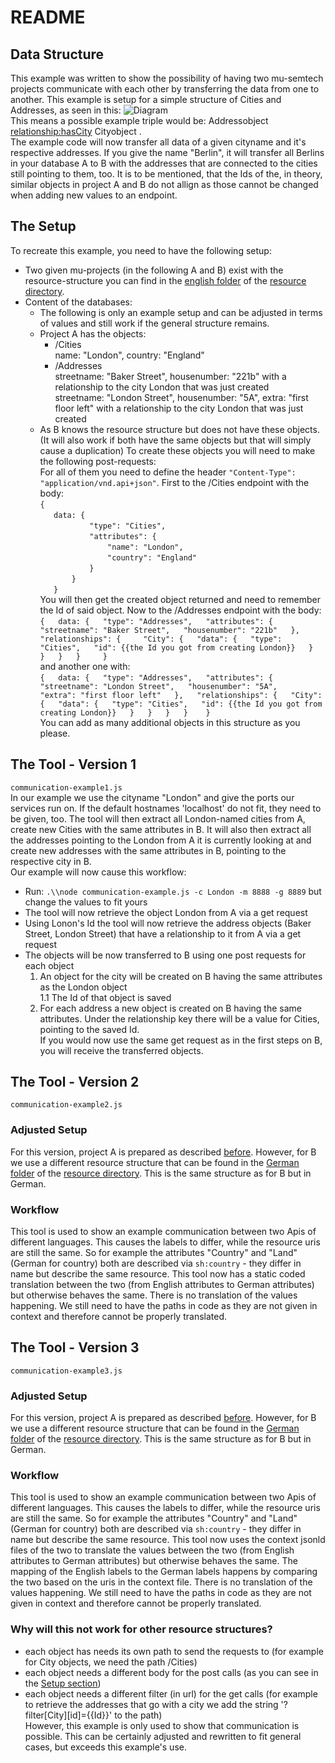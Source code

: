 # README
## Data Structure
This example was written to show the possibility of having two mu-semtech projects communicate with each other by transferring the data from one to another. This example is setup for a simple structure of Cities and Addresses, as seen in this:
![Diagram](http://www.plantuml.com/plantuml/png/JSv12W8n30NGVK_HfIxc0Yvan2DuWZZzE8Lf2aag5l7kbj7gx4BoyfDHZSHAMjoqaAe_Hwl-wIucaM-UAQ7NKoviKjthAqyX25J_M4q0swxCkIYuf2kaj_0mePQntXcElvI3dqc7H5pzBl8TejYxFcnkzH-K6Mu4X_Rq6m00)  
This means a possible example triple would be: 
Addressobject <relationship:hasCity> Cityobject .  
The example code will now transfer all data of a given cityname and it's respective addresses. If you give the name "Berlin", it will transfer all Berlins in your database A to B with the addresses that are connected to the cities still pointing to them, too. It is to be mentioned, that the Ids of the, in theory, similar objects in project A and B do not allign as those cannot be changed when adding new values to an endpoint.

## The Setup
To recreate this example, you need to have the following setup:  
- Two given mu-projects (in the following A and B) exist with the resource-structure you can find in the [english folder](https://github.com/Informatievlaanderen/OSLO-SpecificationGenerator/tree/multilingual/communication-example/resources/english) of the [resource directory](https://github.com/Informatievlaanderen/OSLO-SpecificationGenerator/tree/multilingual/communication-example/resources).  
- Content of the databases:
    - The following is only an example setup and can be adjusted in terms of values and still work if the general structure remains.
    - Project A has the objects:  
        - /Cities  
            name: "London", country: "England"  
        - /Addresses  
            streetname: "Baker Street", housenumber: "221b" with a relationship to the city London that was just created   
            streetname: "London Street", housenumber: "5A", extra: "first floor left" with a relationship to the city London that was just created   
    - As B knows the resource structure but does not have these objects. (It will also work if both have the same objects but that will simply cause a duplication) 
To create these objects you will need to make the following post-requests:  
For all of them you need to define the header `"Content-Type": "application/vnd.api+json"`.
First to the /Cities endpoint with the body:  
`{  `  
`    data: {  `   
`            "type": "Cities",  `  
`            "attributes": {  `  
`                "name": "London",  `   
`                "country": "England"  `  
`            }  `  
`        }  `  
`    }  `  
You will then get the created object returned and need to remember the Id of said object.
Now to the /Addresses endpoint with the body:
`{  
    data: {  
                "type": "Addresses",  
                "attributes": {  
                    "streetname": "Baker Street",  
                    "housenumber": "221b"  
                },  
                "relationships": {    
                    "City": {  
                        "data": {  
                            "type": "Cities",  
                            "id": {{the Id you got from creating London}}  
                        }  
                    }  
                }  
            }    
}`   
and another one with:   
`{  
    data: {  
                "type": "Addresses",  
                "attributes": {  
                    "streetname": "London Street",  
                    "housenumber": "5A",   
                    "extra": "first floor left"  
                },  
                "relationships": {  
                    "City": {  
                        "data": {  
                            "type": "Cities",  
                            "id": {{the Id you got from creating London}}  
                        }  
                    }  
                }  
            }   
}`   
You can add as many additional objects in this structure as you please.  

## The Tool - Version 1
`communication-example1.js`  
In our example we use the cityname "London" and give the ports our services run on. If the default hostnames 'localhost' do not fit, they need to be given, too. The tool will then extract all London-named cities from A, create new Cities with the same attributes in B. It will also then extract all the addresses pointing to the London from A it is currently looking at and create new addresses with the same attributes in B, pointing to the respective city in B.  
Our example will now cause this workflow:  
- Run: `.\\node communication-example.js -c London -m 8888 -g 8889` but change the values to fit yours  
- The tool will now retrieve the object London from A via a get request  
- Using Lonon's Id the tool will now retrieve the address objects (Baker Street, London Street) that have a relationship to it from A via a get request  
- The objects will be now transferred to B using one post requests for each object  
    1. An object for the city will be created on B having the same attributes as the London object  
        1.1 The Id of that object is saved  
    2. For each address a new object is created on B having the same attributes. Under the relationship key there will be a value for Cities, pointing to the saved Id.  
If you would now use the same get request as in the first steps on B, you will receive the transferred objects.  

## The Tool - Version 2
`communication-example2.js`  
### Adjusted Setup
For this version, project A is prepared as described [before](https://github.com/Informatievlaanderen/OSLO-SpecificationGenerator/tree/multilingual/communication-example#the-setup). However, for B we use a different resource structure that can be found in the [German folder](https://github.com/Informatievlaanderen/OSLO-SpecificationGenerator/tree/multilingual/communication-example/resources/german) of the [resource directory](https://github.com/Informatievlaanderen/OSLO-SpecificationGenerator/tree/multilingual/communication-example/resources). This is the same structure as for B but in German.
### Workflow
This tool is used to show an example communication between two Apis of different languages. This causes the labels to differ, while the resource uris are still the same. So for example the attributes "Country" and "Land" (German for country) both are described via `sh:country` - they differ in name but describe the same resource. This tool now has a static coded translation between the two (from English attributes to German attributes) but otherwise behaves the same. There is no translation of the values happening. We still need to have the paths in code as they are not given in context and therefore cannot be properly translated.

## The Tool - Version 3
`communication-example3.js`  
### Adjusted Setup
For this version, project A is prepared as described [before](https://github.com/Informatievlaanderen/OSLO-SpecificationGenerator/tree/multilingual/communication-example#the-setup). However, for B we use a different resource structure that can be found in the [German folder](https://github.com/Informatievlaanderen/OSLO-SpecificationGenerator/tree/multilingual/communication-example/resources/german) of the [resource directory](https://github.com/Informatievlaanderen/OSLO-SpecificationGenerator/tree/multilingual/communication-example/resources). This is the same structure as for B but in German.
### Workflow
This tool is used to show an example communication between two Apis of different languages. This causes the labels to differ, while the resource uris are still the same. So for example the attributes "Country" and "Land" (German for country) both are described via `sh:country` - they differ in name but describe the same resource. This tool now uses the context jsonld files of the two to translate the values between the two (from English attributes to German attributes) but otherwise behaves the same. The mapping of the English labels to the German labels happens by comparing the two based on the uris in the context file. There is no translation of the values happening. We still need to have the paths in code as they are not given in context and therefore cannot be properly translated.

### Why will this not work for other resource structures?   
- each object has needs its own path to send the requests to (for example for City objects, we need the path /Cities)  
- each object needs a different body for the post calls (as you can see in the [Setup section](https://github.com/Informatievlaanderen/OSLO-SpecificationGenerator/tree/multilingual/communication-example#the-setup))  
- each object needs a different filter (in url) for the get calls (for example to retrieve the addresses that go with a city we add the string '?filter[City][id]={{Id}}' to the path)   
However, this example is only used to show that communication is possible. This can be certainly adjusted and rewritten to fit general cases, but exceeds this example's use.
